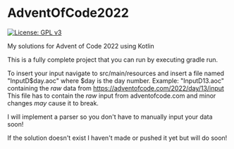 # AdventOfCode2022
[![License: GPL v3](https://img.shields.io/badge/License-GPLv3-blue.svg)](https://www.gnu.org/licenses/gpl-3.0)

My solutions for Advent of Code 2022 using Kotlin

This is a fully complete project that you can run by executing gradle run.

To insert your input navigate to src/main/resources and insert a file named "InputD$day.aoc" where $day is the day number.
Example: "InputD13.aoc" containing the *raw* data from https://adventofcode.com/2022/day/13/input
This file has to contain the *raw* input from adventofcode.com and minor changes *may* cause it to break.

I will implement a parser so you don't have to manually input your data soon!

If the solution doesn't exist I haven't made or pushed it yet but will do soon!
